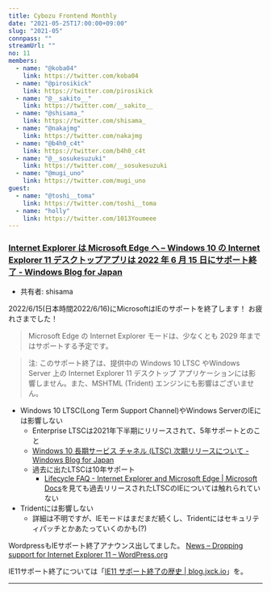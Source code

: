 ```yaml
---
title: Cybozu Frontend Monthly
date: "2021-05-25T17:00:00+09:00"
slug: "2021-05"
connpass: ""
streamUrl: ""
no: 11
members:
  - name: "@koba04"
    link: https://twitter.com/koba04
  - name: "@pirosikick"
    link: https://twitter.com/pirosikick
  - name: "@__sakito__"
    link: https://twitter.com/__sakito__
  - name: "@shisama_"
    link: https://twitter.com/shisama_
  - name: "@nakajmg"
    link: https://twitter.com/nakajmg
  - name: "@b4h0_c4t"
    link: https://twitter.com/b4h0_c4t
  - name: "@__sosukesuzuki"
    link: https://twitter.com/__sosukesuzuki
  - name: "@mugi_uno"
    link: https://twitter.com/mugi_uno
guest:
  - name: "@toshi__toma"
    link: https://twitter.com/toshi__toma
  - name: "holly"
    link: https://twitter.com/1013Youmeee
---
```


### [Internet Explorer は Microsoft Edge へ – Windows 10 の Internet Explorer 11 デスクトップアプリは 2022 年 6 月 15 日にサポート終了 - Windows Blog for Japan](https://blogs.windows.com/japan/2021/05/19/the-future-of-internet-explorer-on-windows-10-is-in-microsoft-edge/)

- 共有者: shisama

2022/6/15(日本時間2022/6/16)にMicrosoftはIEのサポートを終了します！
お疲れさまでした！

> Microsoft Edge の Internet Explorer モードは、少なくとも 2029 年まではサポートする予定です。

> 注: このサポート終了は、提供中の Windows 10 LTSC やWindows Server 上の Internet Explorer 11 デスクトップ アプリケーションには影響しません。また、MSHTML (Trident) エンジンにも影響はございません。

- Windows 10 LTSC(Long Term Support Channel)やWindows ServerのIEには影響しない
  - Enterprise LTSCは2021年下半期にリリースされて、5年サポートとのこと
  - [Windows 10 長期サービス チャネル (LTSC) 次期リリースについて - Windows Blog for Japan](https://blogs.windows.com/japan/2021/02/25/the-next-windows-10-long-term-servicing-channel-ltsc-release/)
  - 過去に出たLTSCは10年サポート
    - [Lifecycle FAQ - Internet Explorer and Microsoft Edge | Microsoft Docs](https://docs.microsoft.com/en-us/lifecycle/faq/internet-explorer-microsoft-edge)を見ても過去リリースされたLTSCのIEについては触れられていない
- Tridentには影響しない
  - 詳細は不明ですが、IEモードはまだまだ続くし、Tridentにはセキュリティパッチとかあたっていくのかも(?)

WordpressもIEサポート終了アナウンス出してました。
[News – Dropping support for Internet Explorer 11 – WordPress.org](https://wordpress.org/news/2021/05/dropping-support-for-internet-explorer-11/)

IE11サポート終了については「[IE11 サポート終了の歴史 | blog.jxck.io](https://blog.jxck.io/entries/2021-05-11/end-of-ie.html)」を。

---
